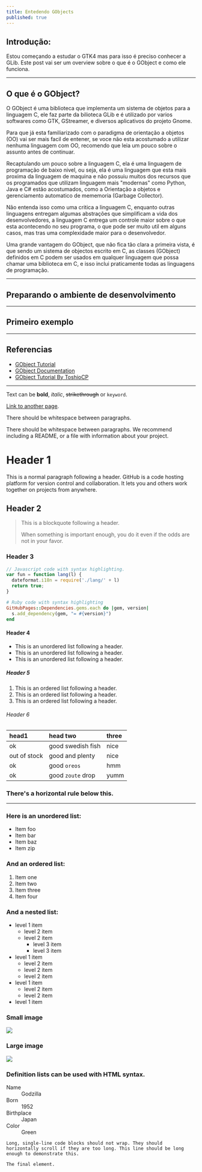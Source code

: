 ```yaml
---
title: Entedendo GObjects
published: true
---
```


## Introdução:

Estou começando a estudar o GTK4 mas para isso é preciso conhecer a GLib. 
Este post vai ser um overview sobre o que é o GObject e como ele funciona.

* * *
## O que é o GObject?

O GObject é uma biblioteca que implementa um sistema de objetos para a linguagem C, ele faz parte da bilioteca GLib e é utilizado por varios softwares como GTK, GStreamer, e diversos aplicativos do projeto Gnome.

Para que já esta familiarizado com o paradigma de orientação a objetos (OO) vai ser mais facil de entener, se voce não esta acostumado a utilizar nenhuma linguagem com OO, recomendo que leia um pouco sobre o assunto antes de continuar.

Recaptulando um pouco sobre a linguagem C, ela é uma linguagem de programação de baixo nivel, ou seja, ela é uma linguagem que esta mais proxima da linguagem de maquina e não possuiu muitos dos recursos que os programados que utilizam linguagem mais "modernas" como Python, Java e C# estão acostumados, como a Orientação a objetos e gerenciamento automatico de mememoria (Garbage Collector).

Não entenda isso como uma critica a linguagem C, enquanto outras linguagens entregam algumas abstrações que simplificam a vida dos desenvolvedores, a linguagem C entrega um controle maior sobre o que esta acontecendo no seu programa, o que pode ser muito util em alguns casos, mas tras uma complexidade maior para o desenvolvedor.

Uma grande vantagem do GObject, que não fica tão clara a primeira vista, é que sendo um sistema de objectos escrito em C, as classes (GObject) definidos em C podem ser usados em qualquer linguagem que possa chamar uma biblioteca em C, e isso inclui praticamente todas as linguagens de programação.


* * *
## Preparando o ambiente de desenvolvimento


* * *
## Primeiro exemplo



* * *
## Referencias
*   [GObject Tutorial](https://docs.gtk.org/gobject) 
*   [GObject Documentation](https://docs.gtk.org/gobject/tutorial.html)
*   [GObject Tutorial By ToshioCP](https://github.com/ToshioCP/Gobject-tutorial) 


* * *

Text can be **bold**, _italic_, ~~strikethrough~~ or `keyword`.

[Link to another page](another-page).

There should be whitespace between paragraphs.

There should be whitespace between paragraphs. We recommend including a README, or a file with information about your project.

# [](#header-1)Header 1

This is a normal paragraph following a header. GitHub is a code hosting platform for version control and collaboration. It lets you and others work together on projects from anywhere.

## [](#header-2)Header 2

> This is a blockquote following a header.
>
> When something is important enough, you do it even if the odds are not in your favor.

### [](#header-3)Header 3

```js
// Javascript code with syntax highlighting.
var fun = function lang(l) {
  dateformat.i18n = require('./lang/' + l)
  return true;
}
```

```ruby
# Ruby code with syntax highlighting
GitHubPages::Dependencies.gems.each do |gem, version|
  s.add_dependency(gem, "= #{version}")
end
```

#### [](#header-4)Header 4

*   This is an unordered list following a header.
*   This is an unordered list following a header.
*   This is an unordered list following a header.

##### [](#header-5)Header 5

1.  This is an ordered list following a header.
2.  This is an ordered list following a header.
3.  This is an ordered list following a header.

###### [](#header-6)Header 6

| head1        | head two          | three |
|:-------------|:------------------|:------|
| ok           | good swedish fish | nice  |
| out of stock | good and plenty   | nice  |
| ok           | good `oreos`      | hmm   |
| ok           | good `zoute` drop | yumm  |

### There's a horizontal rule below this.

* * *

### Here is an unordered list:

*   Item foo
*   Item bar
*   Item baz
*   Item zip

### And an ordered list:

1.  Item one
1.  Item two
1.  Item three
1.  Item four

### And a nested list:

- level 1 item
  - level 2 item
  - level 2 item
    - level 3 item
    - level 3 item
- level 1 item
  - level 2 item
  - level 2 item
  - level 2 item
- level 1 item
  - level 2 item
  - level 2 item
- level 1 item

### Small image

![](https://assets-cdn.github.com/images/icons/emoji/octocat.png)

### Large image

![](https://guides.github.com/activities/hello-world/branching.png)


### Definition lists can be used with HTML syntax.

<dl>
<dt>Name</dt>
<dd>Godzilla</dd>
<dt>Born</dt>
<dd>1952</dd>
<dt>Birthplace</dt>
<dd>Japan</dd>
<dt>Color</dt>
<dd>Green</dd>
</dl>

```
Long, single-line code blocks should not wrap. They should horizontally scroll if they are too long. This line should be long enough to demonstrate this.
```

```
The final element.
```
